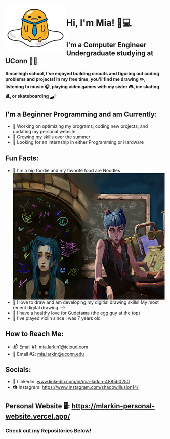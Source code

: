 <img src="gudetama-tie.png" align="left" height="150" display="inline"/>  


# Hi, I'm Mia! 👋💻
## I'm a Computer Engineer Undergraduate studying at UConn 🩵🤍  



#### Since high school, I've enjoyed building circuits and figuring out coding problems and projects! In my free time, you'll find me drawing ✏️, listening to music 🎧, playing video games with my sister 🎮, ice skating ⛸️, or skateboarding 🛹!  

## I'm a Beginner Programming and am Currently:  
* 🔭 Working on optimizing my programs, coding new projects, and updating my personal website
* 🌱 Growing my skills over the summer
* 🤔 Looking for an internship in either Programming or Hardware



  
## Fun Facts: 
* 🍜 I'm a big foodie and my favorite food are Noodles <img src="drawing.jpeg" align="right" height="400" display="inline"/>  
* 🎨 I love to draw and am developing my digitial drawing skills! My most recent digital drawing -->
* 🍳 I have a healthy love for Gudetama (the egg guy at the top)
* 🎻 I've played violin since I was 7 years old 


## How to Reach Me: 

* 📬 Email #1: mia.larkin1@icloud.com
* 📨 Email #2: mia.larkin@uconn.edu

## Socials:
* 💼 Linkedin: www.linkedin.com/in/mia-larkin-4885b0250
* 📷 Instagram: https://www.instagram.com/shadowillusion14/

## Personal Website 🖥️: https://mlarkin-personal-website.vercel.app/



### Check out my Repositories Below! 
